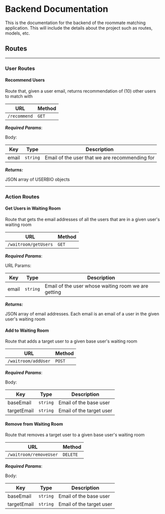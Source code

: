 # Backend Documentation

This is the documentation for the backend of the roommate matching application. This will include the details about the project such as routes, models, etc.

## Routes
___

### User Routes

#### **Recommend Users**

Route that, given a user email, returns recommendation of (10) other users to match with

| URL          | Method |
|--------------|--------|
| `/recommend` | `GET`  |

***Required Params***:

Body:

| Key   | Type | Description |
|-------|------|--------     |
| email | `string` | Email of the user that we are recommending for|

***Returns:***

JSON array of USERBIO objects

___

### Action Routes

#### **Get Users in Waiting Room**

Route that gets the email addresses of all the users that are in a given user's waiting room

| URL          | Method |
|--------------|--------|
| `/waitroom/getUsers` | `GET`  |

***Required Params***:

URL Params:

| Key   | Type | Description |
|-------|------|--------     |
| email | `string` | Email of the user whose waiting room we are getting|

***Returns:***

JSON array of email addresses. Each email is an email of a user in the given user's waiting room

#### **Add to Waiting Room**

Route that adds a target user to a given base user's waiting room

| URL          | Method |
|--------------|--------|
| `/waitroom/addUser` | `POST`  |

***Required Params***:

Body:

| Key   | Type | Description |
|-------|------|--------     |
| baseEmail | `string` | Email of the base user|
| targetEmail | `string` | Email of the target user|

#### **Remove from Waiting Room**

Route that removes a target user to a given base user's waiting room

| URL          | Method |
|--------------|--------|
| `/waitroom/removeUser` | `DELETE`  |

***Required Params***:

Body:

| Key   | Type | Description |
|-------|------|--------     |
| baseEmail | `string` | Email of the base user|
| targetEmail | `string` | Email of the target user|